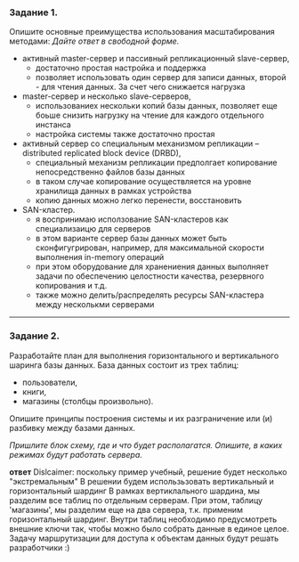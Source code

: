 ### Задание 1.

Опишите основные преимущества использования масштабирования методами:
*Дайте ответ в свободной форме.*

- активный master-сервер и пассивный репликационный slave-сервер, 
	- достаточно простая настройка и поддержка
	- позволяет использовать один сервер для записи данных, второй - для чтения данных. За счет чего снижается нагрузка
- master-сервер и несколько slave-серверов, 
	- использованиех нескольки копий базы данных, позволяет еще боьше снизить нагрузку на чтение для каждого отдельного инстанса
	- настройка системы также достаточно простая
- активный сервер со специальным механизмом репликации – distributed replicated block device (DRBD), 
	- специальный механизм репликации предполгает копирование непосредственно файлов базы данных
	- в таком случае копирование осуществляется на уровне хранилища данных в рамках устройства
	- копию данных можно легко перенести, восстановить
- SAN-кластер.
	- я воспринимаю исползование SAN-кластеров как специализаицю для серверов
	- в этом варианте сервер базы данных может быть сконфигугрирован, например, для максимальной скорости выполнения in-memory операций
	- при этом оборудование для хранениения данных выполняет задачи по обеспечению целостности качества, резервного копирования и т.д.
	- также можно делить/распределять ресурсы SAN-кластера между несколькми серверами


---

### Задание 2.


Разработайте план для выполнения горизонтального и вертикального шаринга базы данных. База данных состоит из трех таблиц: 

- пользователи, 
- книги, 
- магазины (столбцы произвольно). 

Опишите принципы построения системы и их разграничение или (и) разбивку между базами данных.

*Пришлите блок схему, где и что будет располагатся. Опишите, в каких режимах будут работать сервера.* 

**ответ**
Dislcaimer: поскольку пример учебный, решение будет несколько "экстремальным"
В решении будем использьзовать вертикальный и горизонтальный шардинг
В рамках вертиклального шардина, мы разделим все таблиц по отдельным серверам.
При этом, таблицу 'магазины', мы разделим еще на два сервера, т.к. применим горизонтальный шардинг.
Внутри таблиц необходимо предусмотреть внешние ключи так, чтобы можно было собрать данные в единое целое.
Задачу маршрутизации для доступа к объектам данных будут решать разработчики :)


